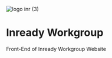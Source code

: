 ![logo inr (3)](https://github.com/abdurrahmanr/fe-inr-public/assets/104781398/006e00af-be52-4e16-bc13-e42a5129b444)
# Inready Workgroup

Front-End of Inready Workgroup Website
